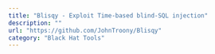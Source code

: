 ```yaml
---
title: "Blisqy - Exploit Time-based blind-SQL injection"
description: ""
url: "https://github.com/JohnTroony/Blisqy"
category: "Black Hat Tools"
---
```

